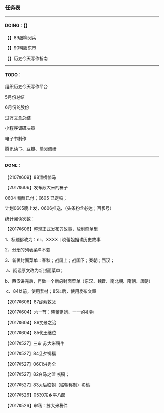 ### 任务表

------

#### DOING：【】



【】89细柳阅兵

【】90朝服东市

【】历史今天写作指南



------

#### TODO：

组织历史今天写作平台

5月份总结

6月份的股份

过万文章总结

小程序调研决策

电子书制作

腾讯读书、豆瓣、掌阅调研



------

#### DONE：

【21070609】88渭桥惊马



【20170606】发布苏大米的稿子

0604 稿酬已付；0605 已定稿；

计划0605晚上发，0606推送，（头条粉丝必达；百家号）

统计阅读次数：



【20170606】整理正式发布的故事，放到菜单里

1、标题都改为：nn、XXXX丨晓蕾姐姐讲历史故事

2、分册的列表菜单不变

3、新做封面菜单：春秋；战国上；战国下；秦朝；西汉；

​	a、阅读原文改为新封面菜单；

​	b、西汉讲完后，再做一个新的封面菜单（东汉、魏晋、南北朝、隋朝、唐朝）

​	c、84以前，使用素材；85以后，使用发布文章



【20170606】87缇萦救父

【20170604】六一节：晓蕾姐姐、一一的礼物

【20170604】86文景之治

【20170604】85代王继位

【20170527】三审 苏大米稿件

【20170527】84旦夕祸福

【20170527】0601洪秀全

【20170527】82白马之盟 初稿；

【20170527】83太后临朝（临朝称制）初稿

【20170526】0530东乡平八郎

【20170526】审稿：苏大米稿件

